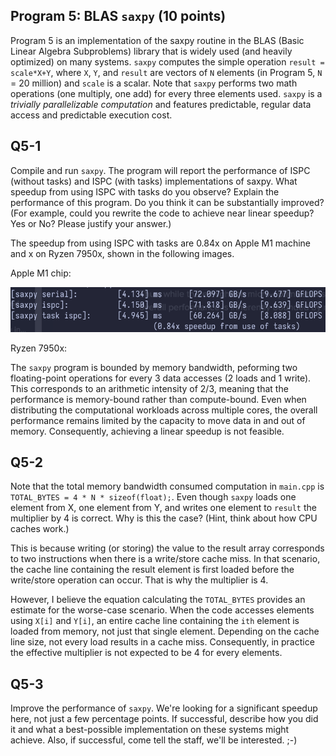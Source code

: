 ## Program 5: BLAS `saxpy` (10 points) ##

Program 5 is an implementation of the saxpy routine in the BLAS (Basic Linear
Algebra Subproblems) library that is widely used (and heavily optimized) on 
many systems. `saxpy` computes the simple operation `result = scale*X+Y`, where `X`, `Y`, 
and `result` are vectors of `N` elements (in Program 5, `N` = 20 million)
and `scale` is a scalar. Note that `saxpy` performs two math operations
(one multiply, one add) for every three elements used. `saxpy` is a
*trivially parallelizable computation* and features predictable, regular data
access and predictable execution cost.

## Q5-1
Compile and run `saxpy`. The program will report the performance of
ISPC (without tasks) and ISPC (with tasks) implementations of saxpy. What 
speedup from using ISPC with tasks do you observe? Explain the performance of
this program. Do you think it can be substantially improved?
(For example, could you rewrite the code to achieve near linear speedup?
Yes or No? Please justify your answer.)

The speedup from using ISPC with tasks are 0.84x on Apple M1 machine and x on
Ryzen 7950x, shown in the following images.

Apple M1 chip:

![performance on m1](./Q5_1_m1.png)

Ryzen 7950x:


The `saxpy` program is bounded by memory bandwidth, peforming two floating-point
operations for every 3 data accesses (2 loads and 1 write). This corresponds to an arithmetic
intensity of 2/3, meaning that the performance is memory-bound rather than
compute-bound. Even when distributing the computational workloads across multiple cores,
the overall performance remains limited by the capacity to move data in and out of
memory. Consequently, achieving a linear speedup is not feasible.

## Q5-2
Note that the total memory bandwidth consumed
computation in `main.cpp` is `TOTAL_BYTES = 4 * N * sizeof(float);`.  Even
though `saxpy` loads one element from X, one element from Y, and writes one
element to `result` the multiplier by 4 is correct.  Why is this the case?
(Hint, think about how CPU caches work.)

This is because writing (or storing) the value to the result array corresponds
to two instructions when there is a write/store cache miss. In that scenario,
the cache line containing the result element is first
loaded before the write/store operation can occur. That is why the
multiplier is 4.

However, I believe the equation calculating the `TOTAL_BYTES` provides an estimate
for the worse-case scenario. When the code accesses elements using `X[i]` and
`Y[i]`, an entire cache line containing the `ith` element is loaded from
memory, not just that single element.
Depending on the cache line size, not every load results in a cache miss.
Consequently, in practice the effective multiplier is not expected to be
4 for every elements.

## Q5-3
Improve the performance of `saxpy`. We're looking for a significant speedup
here, not just a few percentage points. If successful, describe how you
did it and what a best-possible implementation on these systems might achieve.
Also, if successful, come tell the staff, we'll be interested. ;-)


